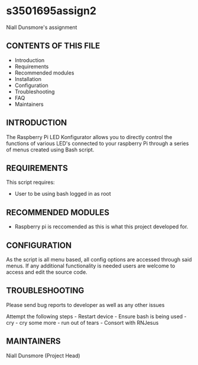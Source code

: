 # s3501695assign2
Niall Dunsmore's assignment

CONTENTS OF THIS FILE
---------------------
   
 * Introduction
 * Requirements
 * Recommended modules
 * Installation
 * Configuration
 * Troubleshooting
 * FAQ
 * Maintainers

INTRODUCTION
------------
The Raspberry Pi LED Konfigurator allows you to directly control 
the functions of various LED's connected to your raspberry Pi through
a series of menus created using Bash script.



REQUIREMENTS
------------
This script requires:

- User to be using bash logged in as root


RECOMMENDED MODULES
-------------------

- Raspberry pi is reccomended as this is what this project
  developed for.


CONFIGURATION
-------------
As the script is all menu based, all config options are accessed
through said menus. If any additional functionality is needed
users are welcome to access and edit the source code.


TROUBLESHOOTING
---------------
Please send bug reports to developer as well as any other issues

Attempt the following steps
	- Restart device
	- Ensure bash is being used
	- cry
	- cry some more
	- run out of tears
	- Consort with RNJesus



MAINTAINERS
-----------
Niall Dunsmore (Project Head)
